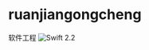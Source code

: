 # ruanjiangongcheng
软件工程
![Swift 2.2](https://img.shild.io/badge/build-passing-00C500.svg?style=flat)

